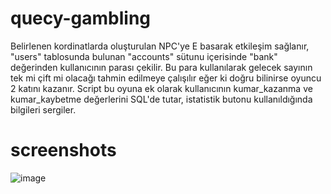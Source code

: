 # quecy-gambling
Belirlenen kordinatlarda oluşturulan NPC'ye E basarak etkileşim sağlanır, "users" tablosunda bulunan "accounts" sütunu içerisinde "bank" değerinden kullanıcının parası çekilir. Bu para kullanılarak gelecek sayının tek mi çift mi olacağı tahmin edilmeye çalışılır eğer ki doğru bilinirse oyuncu 2 katını kazanır. Script bu oyuna ek olarak kullanıcının kumar_kazanma ve kumar_kaybetme değerlerini SQL'de tutar, istatistik butonu kullanıldığında bilgileri sergiler.
# screenshots
![image](https://github.com/thatsquecy/quecy-gambling/assets/48627621/cb62731a-1a0a-46df-b990-b814de8086c4)
